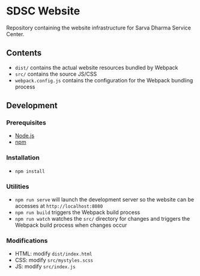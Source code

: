 # SDSC Website

Repository containing the website infrastructure for Sarva Dharma Service Center.

## Contents

- `dist/` contains the actual website resources bundled by Webpack
- `src/` contains the source JS/CSS
- `webpack.config.js` contains the configuration for the Webpack bundling process

## Development

### Prerequisites
- [Node.js](https://nodejs.org/en/)
- [npm](https://www.npmjs.com/get-npm)

### Installation
- `npm install`

### Utilities
- `npm run serve` will launch the development server so the website can be accesses at `http://localhost:8080`
- `npm run build` triggers the Webpack build process
- `npm run watch` watches the `src/` directory for changes and triggers the Webpack build process when changes occur

### Modifications
- HTML: modify `dist/index.html`
- CSS: modify `src/mystyles.scss`
- JS: modify `src/index.js`
